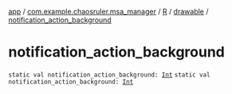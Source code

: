 [app](../../../index.md) / [com.example.chaosruler.msa_manager](../../index.md) / [R](../index.md) / [drawable](index.md) / [notification_action_background](.)

# notification_action_background

`static val notification_action_background: `[`Int`](https://kotlinlang.org/api/latest/jvm/stdlib/kotlin/-int/index.html)
`static val notification_action_background: `[`Int`](https://kotlinlang.org/api/latest/jvm/stdlib/kotlin/-int/index.html)